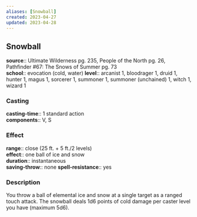 ```yaml
---
aliases: [Snowball]
created: 2023-04-27
updated: 2023-04-28
---
```


## Snowball

**source**:: Ultimate Wilderness pg. 235, People of the North pg. 26, Pathfinder \#67: The Snows of Summer pg. 73  
**school**:: evocation (cold, water)
**level**:: arcanist 1, bloodrager 1, druid 1, hunter 1, magus 1, sorcerer 1, summoner 1, summoner (unchained) 1, witch 1, wizard 1

### Casting

**casting-time**:: 1 standard action  
**components**:: V, S

### Effect

**range**:: close (25 ft. + 5 ft./2 levels)  
**effect**:: one ball of ice and snow  
**duration**:: instantaneous  
**saving-throw**:: none
**spell-resistance**:: yes

### Description

You throw a ball of elemental ice and snow at a single target as a ranged touch attack. The snowball deals 1d6 points of cold damage per caster level you have (maximum 5d6).
